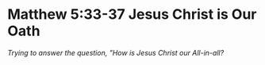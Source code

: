 # Matthew 5:33-37 Jesus Christ is Our Oath

*Trying to answer the question, "How is Jesus Christ our All-in-all?*
